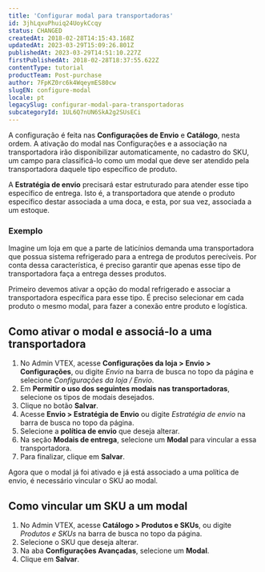 ```yaml
---
title: 'Configurar modal para transportadoras'
id: 3jhLqxuPhuiq24UoykCcqy
status: CHANGED
createdAt: 2018-02-28T14:15:43.168Z
updatedAt: 2023-03-29T15:09:26.801Z
publishedAt: 2023-03-29T14:51:10.227Z
firstPublishedAt: 2018-02-28T18:37:55.622Z
contentType: tutorial
productTeam: Post-purchase
author: 7FpKZ0rc6k4WqeymES80cw
slugEN: configure-modal
locale: pt
legacySlug: configurar-modal-para-transportadoras
subcategoryId: 1UL6Q7nUN6SkA2g2SUsECi
---
```


A configuração é feita nas **Configurações de Envio** e **Catálogo**, nesta ordem. A ativação do modal nas Configurações e a associação na transportadora irão disponibilizar automaticamente, no cadastro do SKU, um campo para classificá-lo como um modal que deve ser atendido pela transportadora daquele tipo específico de produto.

A **Estratégia de envio** precisará estar estruturado para atender esse tipo específico de entrega. Isto é, a transportadora que atende o produto específico destar associada a uma doca, e esta, por sua vez, associada a um estoque.

### Exemplo

Imagine um loja em que a parte de laticínios demanda uma transportadora que possua sistema refrigerado para a entrega de produtos perecíveis. Por conta dessa característica, é preciso garantir que apenas esse tipo de transportadora faça a entrega desses produtos.

Primeiro devemos ativar a opção do modal refrigerado e associar a transportadora específica para esse tipo. É preciso selecionar em cada produto o mesmo modal, para fazer a conexão entre produto e logística.

## Como ativar o modal e associá-lo a uma transportadora

1. No Admin VTEX, acesse **Configurações da loja > Envio > Configurações**, ou digite *Envio* na barra de busca no topo da página e selecione *Configurações da loja / Envio*.      
2. Em **Permitir o uso dos seguintes modais nas transportadoras**, selecione os tipos de modais desejados.  
3. Clique no botão **Salvar**.  
4. Acesse **Envio > Estratégia de Envio** ou digite *Estratégia de envio* na barra de busca no topo da página.    
5. Selecione a __política de envio__ que deseja alterar.    
6. Na seção **Modais de entrega**, selecione um **Modal** para vincular a essa transportadora.    
7. Para finalizar, clique em **Salvar**.   

Agora que o modal já foi ativado e já está associado a uma política de envio, é necessário vincular o SKU ao modal. 

## Como vincular um SKU a um modal

1. No Admin VTEX, acesse **Catálogo > Produtos e SKUs**, ou digite *Produtos e SKUs* na barra de busca no topo da página.  
2. Selecione o SKU que deseja alterar.  
3. Na aba **Configurações Avançadas**, selecione um **Modal**.  
4. Clique em **Salvar**.  

